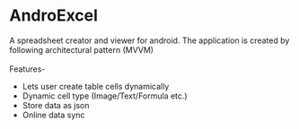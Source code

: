 # AndroExcel

A spreadsheet creator and viewer for android. The application is created by following architectural pattern (MVVM)<br/><br/>
Features-
* Lets user create table cells dynamically
* Dynamic cell type (Image/Text/Formula etc.)
* Store data as json
* Online data sync
